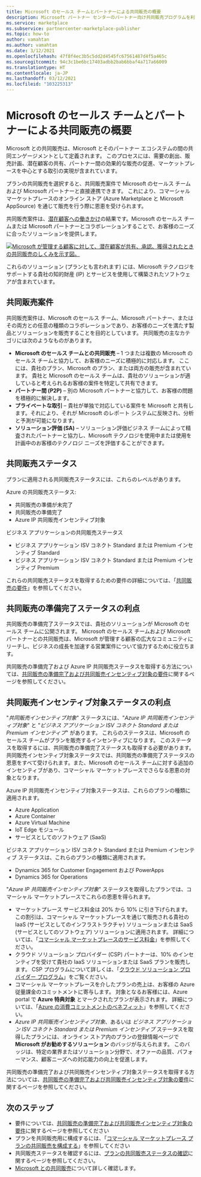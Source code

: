 ```yaml
---
title: Microsoft のセールス チームとパートナーによる共同販売の概要
description: Microsoft パートナー センターのパートナー向け共同販売プログラムを利用すると、巨大な顧客ベースを対象にして、新しい売上を生み出すことができます。
ms.service: marketplace
ms.subservice: partnercenter-marketplace-publisher
ms.topic: how-to
author: vamahtan
ms.author: vamahtan
ms.date: 3/12/2021
ms.openlocfilehash: 47f8f4ec3b5c5dd2d4545fc67561487d4f5a465c
ms.sourcegitcommit: 94c3c1be6bc17403adbb2bab6bbaf4a717a66009
ms.translationtype: HT
ms.contentlocale: ja-JP
ms.lasthandoff: 03/12/2021
ms.locfileid: "103225313"
---
```

# <a name="co-sell-with-microsoft-sales-teams-and-partners-overview"></a>Microsoft のセールス チームとパートナーによる共同販売の概要

Microsoft との共同販売は、Microsoft とそのパートナー エコシステムの間の共同エンゲージメントとして定義されます。 このプロセスには、需要の創出、販売計画、潜在顧客の共有、パートナー間の効果的な販売の促進、マーケットプレースを中心とする取引の実現が含まれています。

プランの共同販売を選択すると、共同販売案件で Microsoft のセールス チームおよび Microsoft パートナーと直接連携できます。 これにより、コマーシャル マーケットプレースのオンライン ストア (Azure Marketplace と Microsoft AppSource) を通じて販売を行う際に恩恵を受けられます。

共同販売案件は、[潜在顧客への働きかけ](./partner-center-portal/commercial-marketplace-get-customer-leads.md)の結果です。Microsoft のセールス チームまたは Microsoft パートナーとコラボレーションすることで、お客様のニーズに合ったソリューションを提供します。

[![Microsoft が管理する顧客に対して、潜在顧客が共有、承認、獲得されたときの共同販売のしくみを示す図。](./media/marketplace-publishers-guide/marketplace-co-sell-v2.png)](./media/marketplace-publishers-guide/marketplace-co-sell-v2.png#lightbox)

これらのソリューション (プランとも言われます) には、Microsoft テクノロジをサポートする貴社の知的財産 (IP) とサービスを使用して構築されたソフトウェアが含まれています。

## <a name="co-sell-opportunities"></a>共同販売案件

共同販売案件は、Microsoft のセールス チーム、Microsoft パートナー、またはその両方との任意の種類のコラボレーションであり、お客様のニーズを満たす製品とソリューションを販売することを目的としています。 共同販売の主なカテゴリには次のようなものがあります。

- **Microsoft のセールス チームとの共同販売** – 1 つまたは複数の Microsoft のセールス チームと協力して、お客様のニーズに積極的に対応します。 ここには、貴社のプラン、Microsoft のプラン、または両方の販売が含まれています。 貴社と Microsoft のセールス チームは、貴社のソリューションが適していると考えられるお客様の案件を特定して共有できます。
- **パートナー間 (P2P)** – 別の Microsoft パートナーと協力して、お客様の問題を積極的に解決します。
- **プライベートな取引** – 貴社が単独で対応している案件を Microsoft と共有します。それにより、それが Microsoft のレポート システムに反映され、分析と予測が可能になります。
- **ソリューション評価 (SA)** – ソリューション評価ビジネス チームによって精査されたパートナーと協力し、Microsoft テクノロジを使用中または使用を計画中のお客様のテクノロジ ニーズを評価することができます。

## <a name="co-sell-statuses"></a>共同販売ステータス

プランに適用される共同販売ステータスには、これらのレベルがあります。

Azure の共同販売ステータス:

- 共同販売の準備が未完了
- 共同販売の準備完了
- Azure IP 共同販売インセンティブ対象

ビジネス アプリケーションの共同販売ステータス
- ビジネス アプリケーション ISV コネクト Standard または Premium インセンティブ Standard
- ビジネス アプリケーション ISV コネクト Standard または Premium インセンティブ Premium  

これらの共同販売ステータスを取得するための要件の詳細については、「[共同販売の要件](co-sell-requirements.md)」を参照してください。

## <a name="benefits-of-co-sell-ready-status"></a>共同販売の準備完了ステータスの利点

共同販売の準備完了ステータスでは、貴社のソリューションが Microsoft のセールス チームに公開されます。 Microsoft のセールス チームおよび Microsoft パートナーとの共同販売は、Microsoft が管理する顧客の広大なコミュニティにリーチし、ビジネスの成長を加速する営業案件について協力するために役立ちます。

共同販売の準備完了および Azure IP 共同販売ステータスを取得する方法については、[共同販売の準備完了および共同販売インセンティブ対象の要件](co-sell-requirements.md)に関するページを参照してください。

## <a name="benefits-of-co-sell-incentivized-status"></a>共同販売インセンティブ対象ステータスの利点

"_共同販売インセンティブ対象_" ステータスには、"_Azure IP 共同販売インセンティブ対象_" と "_ビジネス アプリケーション ISV コネクト Standard または Premium インセンティブ_" があります。 これらのステータスは、Microsoft のセールス チームがプランを販売するインセンティブになります。 このステータスを取得するには、共同販売の準備完了ステータスも取得する必要があります。 共同販売インセンティブ対象ステータスでは、共同販売の準備完了ステータスの恩恵をすべて受けられます。また、Microsoft のセールス チームに対する追加のインセンティブがあり、コマーシャル マーケットプレースでさらなる恩恵の対象となります。

Azure IP 共同販売インセンティブ対象ステータスは、これらのプランの種類に適用されます。

- Azure Application
- Azure Container
- Azure Virtual Machine
- IoT Edge モジュール
- サービスとしてのソフトウェア (SaaS)

ビジネス アプリケーション ISV コネクト Standard または Premium インセンティブ ステータスは、これらのプランの種類に適用されます。

- Dynamics 365 for Customer Engagement および PowerApps
- Dynamics 365 for Operations

"_Azure IP 共同販売インセンティブ対象_" ステータスを取得したプランでは、コマーシャル マーケットプレースでこれらの恩恵を得られます。

- マーケットプレース サービス料金は 20% から 10% に引き下げられます。 この割引は、コマーシャル マーケットプレースを通じて販売される貴社の IaaS (サービスとしてのインフラストラクチャ) ソリューションまたは SaaS (サービスとしてのソフトウェア) ソリューションに適用されます。 詳細については、「[コマーシャル マーケットプレースのサービス料金](marketplace-commercial-transaction-capabilities-and-considerations.md#commercial-marketplace-service-fees)」を参照してください。
- クラウド ソリューション プロバイダー (CSP) パートナーは、10% のインセンティブを受けて貴社の IaaS ソリューションまたは SaaS プランを販売します。 CSP プログラムについて詳しくは、「[クラウド ソリューション プロバイダー プログラム](cloud-solution-providers.md)」をご覧ください。
- コマーシャル マーケットプレースを介したプランの売上は、お客様の Azure 従量課金のコミットメントに寄与します。 対象となるお客様には、Azure portal で **Azure 特典対象** とマークされたプランが表示されます。 詳細については、「[Azure の消費コミットメントのベネフィット](azure-consumption-commitment-benefit.md)」を参照してください。
- _Azure IP 共同販売インセンティブ対象_、あるいは _ビジネス アプリケーション ISV コネクト Standard または Premium インセンティブ_ ステータスを取得したプランには、オンライン ストア内のプランの登録情報ページで **Microsoft がお勧めするソリューション** のバッジが与えられます。 このバッジは、特定の業界またはソリューション分野で、オファーの品質、パフォーマンス、顧客ニーズへの対応能力の向上を促進します。

共同販売の準備完了および共同販売インセンティブ対象ステータスを取得する方法については、[共同販売の準備完了および共同販売インセンティブ対象の要件](co-sell-requirements.md)に関するページを参照してください。

## <a name="next-steps"></a>次のステップ

- 要件については、[共同販売の準備完了および共同販売インセンティブ対象の要件](co-sell-requirements.md)に関するページを参照してください
- プランを共同販売用に構成するには、「[コマーシャル マーケットプレース プランの共同販売を構成する](commercial-marketplace-co-sell.md)」を参照してください
- 共同販売ステータスを確認するには、[プランの共同販売ステータスの確認](co-sell-status.md)に関するページを参照してください。
- [Microsoft との共同販売](https://partner.microsoft.com/membership/sell-with-microsoft)について詳しく確認します。
